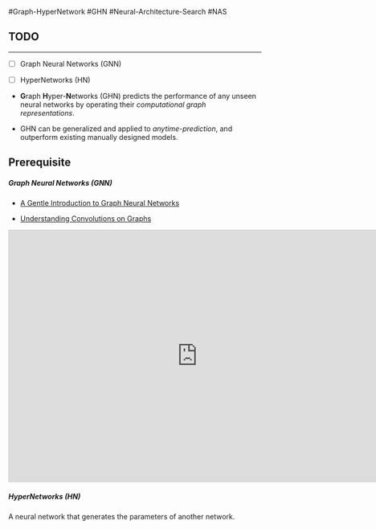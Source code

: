#Graph-HyperNetwork #GHN #Neural-Architecture-Search #NAS

## TODO
---
- [ ] Graph Neural Networks (GNN)
- [ ] HyperNetworks (HN)


- **G**raph **H**yper-**N**etworks (GHN) predicts the performance of any unseen neural networks by operating their *computational graph representations*.

- GHN can be generalized and applied to *anytime-prediction*, and outperform existing manually designed models.

## Prerequisite
##### Graph Neural Networks (GNN)
- [A Gentle Introduction to Graph Neural Networks](https://distill.pub/2021/gnn-intro/)

- [Understanding Convolutions on Graphs](https://distill.pub/2021/understanding-gnns/)
<div align="center">
	<iframe src="https://distill.pub/2021/understanding-gnns/" width="750" height="500" style="border: 1px solid #ccc" frameborder=0>
	</iframe>
</div>


##### HyperNetworks (HN)
A neural network that generates the parameters of another network.